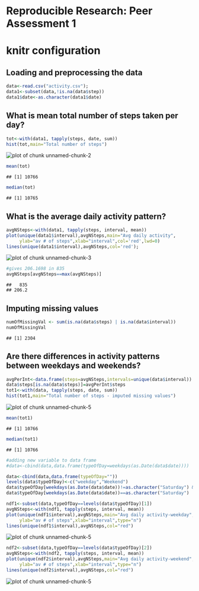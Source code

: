 # Reproducible Research: Peer Assessment 1
# knitr configuration


## Loading and preprocessing the data


```r
data<-read.csv("activity.csv");
data1<-subset(data,!is.na(data$step))
data1$date<-as.character(data1$date)
```

## What is mean total number of steps taken per day?

```r
tot<-with(data1, tapply(steps, date, sum))
hist(tot,main="Total number of steps")
```

![plot of chunk unnamed-chunk-2](figure/unnamed-chunk-2.png) 

```r
mean(tot)
```

```
## [1] 10766
```

```r
median(tot)
```

```
## [1] 10765
```



## What is the average daily activity pattern?


```r
avgNSteps<-with(data1, tapply(steps, interval, mean))
plot(unique(data1$interval),avgNSteps,main="Avg daily activity",
     ylab="av # of steps",xlab="interval",col='red',lwd=0)
lines(unique(data1$interval),avgNSteps,col='red');
```

![plot of chunk unnamed-chunk-3](figure/unnamed-chunk-3.png) 

```r
#gives 206.1698 in 835
avgNSteps[avgNSteps==max(avgNSteps)]
```

```
##   835 
## 206.2
```


## Imputing missing values


```r
numOfMissingVal <- sum(is.na(data$steps) | is.na(data$interval))
numOfMissingVal
```

```
## [1] 2304
```


## Are there differences in activity patterns between weekdays and weekends?


```r
avgPerInt<-data.frame(steps=avgNSteps,intervals=unique(data$interval))
data$steps[is.na(data$steps)]=avgPerInt$steps
tot1<-with(data, tapply(steps, date, sum))
hist(tot1,main="Total number of steps - imputed missing values")
```

![plot of chunk unnamed-chunk-5](figure/unnamed-chunk-51.png) 

```r
mean(tot1)
```

```
## [1] 10766
```

```r
median(tot1)
```

```
## [1] 10766
```

```r
#adding new variable to data frame
#data<-cbind(data,data.frame(typeOfDay=weekdays(as.Date(data$date))))

data<-cbind(data,data.frame(typeOfDay=""))
levels(data$typeOfDay)<-c("weekday","Weekend")
data$typeOfDay[weekdays(as.Date(data$date))!=as.character("Saturday") & weekdays(as.Date(data$date))!=as.character("Sunday")]=levels(data$typeOfDay)[1]
data$typeOfDay[weekdays(as.Date(data$date))==as.character("Saturday") | weekdays(as.Date(data$date))==as.character("Sunday")]=levels(data$typeOfDay)[2]

ndf1<-subset(data,typeOfDay==levels(data$typeOfDay)[1])
avgNSteps<-with(ndf1, tapply(steps, interval, mean))
plot(unique(ndf1$interval),avgNSteps,main="Avg daily activity-weekday",
     ylab="av # of steps",xlab="interval",type="n")
lines(unique(ndf1$interval),avgNSteps,col="red")
```

![plot of chunk unnamed-chunk-5](figure/unnamed-chunk-52.png) 

```r
ndf2<-subset(data,typeOfDay==levels(data$typeOfDay)[2])
avgNSteps<-with(ndf2, tapply(steps, interval, mean))
plot(unique(ndf2$interval),avgNSteps,main="Avg daily activity-weekend",
     ylab="av # of steps",xlab="interval",type="n")
lines(unique(ndf2$interval),avgNSteps,col="red")
```

![plot of chunk unnamed-chunk-5](figure/unnamed-chunk-53.png) 

